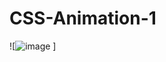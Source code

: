 # CSS-Animation-1
![![image](https://user-images.githubusercontent.com/32816069/152057455-2ee38a24-7db1-4570-b264-1db66eac2c6f.png)
]
